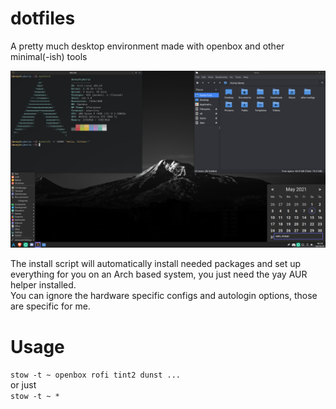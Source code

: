 # dotfiles

A pretty much desktop environment made with openbox and other minimal(-ish) tools

![Screenshot: ](screenshot.png)

The install script will automatically install needed packages and set up everything for you on an Arch based system, you just need the yay AUR helper installed. <br>
You can ignore the hardware specific configs and autologin options, those are specific for me.

# Usage
```stow -t ~ openbox rofi tint2 dunst ...``` <br>
or just <br>
```stow -t ~ *```
